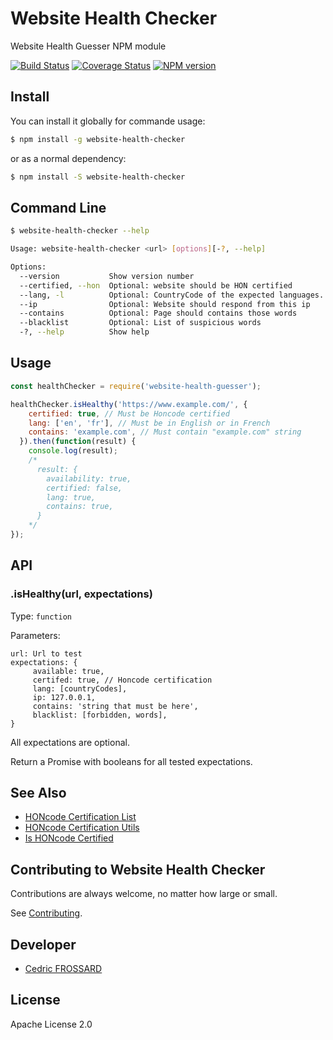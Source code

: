 Website Health Checker
======================

Website Health Guesser NPM module

[![Build Status][travis-image]][travis-url]
[![Coverage Status][coverage-image]][coverage-url]
[![NPM version][npm-image]][npm-url]


Install
-------

You can install it globally for commande usage:
```bash
$ npm install -g website-health-checker
```

or as a normal dependency:
```bash
$ npm install -S website-health-checker
```

Command Line
------------

```bash
$ website-health-checker --help

Usage: website-health-checker <url> [options][-?, --help]

Options:
  --version           Show version number                              [boolean]
  --certified, --hon  Optional: website should be HON certified        [boolean]
  --lang, -l          Optional: CountryCode of the expected languages. ie: en fr [array]
  --ip                Optional: Website should respond from this ip
  --contains          Optional: Page should contains those words
  --blacklist         Optional: List of suspicious words                 [array]
  -?, --help          Show help                                        [boolean]

```

Usage
-----

```js
const healthChecker = require('website-health-guesser');

healthChecker.isHealthy('https://www.example.com/', {
    certified: true, // Must be Honcode certified
    lang: ['en', 'fr'], // Must be in English or in French
    contains: 'example.com', // Must contain "example.com" string
  }).then(function(result) {
    console.log(result);
    /*
      result: {
        availability: true,
        certified: false,
        lang: true,
        contains: true,
      }
    */
});
```

API
---

### .isHealthy(url, expectations)

Type: `function`

Parameters:  
```
url: Url to test
expectations: {
     available: true,
     certifed: true, // Honcode certification
     lang: [countryCodes],
     ip: 127.0.0.1,
     contains: 'string that must be here',
     blacklist: [forbidden, words],
}
```
All expectations are optional. 

Return a Promise with booleans for all tested expectations.


See Also
--------

 * [HONcode Certification List](https://github.com/healthonnet/honcode-certification-list)
 * [HONcode Certification Utils](https://github.com/healthonnet/honcode-certification-utils)
 * [Is HONcode Certified](https://github.com/healthonnet/is-honcode-certified)

Contributing to Website Health Checker
------------------------------------

Contributions are always welcome, no matter how large or small.

See [Contributing](CONTRIBUTING.md).

Developer
---------

  * [Cedric FROSSARD](https://github.com/Adrion)

License
-------

Apache License 2.0


[npm-image]: https://img.shields.io/npm/v/website-health-checker.svg
[npm-url]: https://www.npmjs.com/package/website-health-checker
[travis-image]: https://travis-ci.org/healthonnet/website-health-checker.svg?branch=master
[travis-url]: https://travis-ci.org/healthonnet/website-health-checker
[coverage-image]: https://coveralls.io/repos/github/healthonnet/website-health-checker/badge.svg
[coverage-url]: https://coveralls.io/github/healthonnet/website-health-checker
